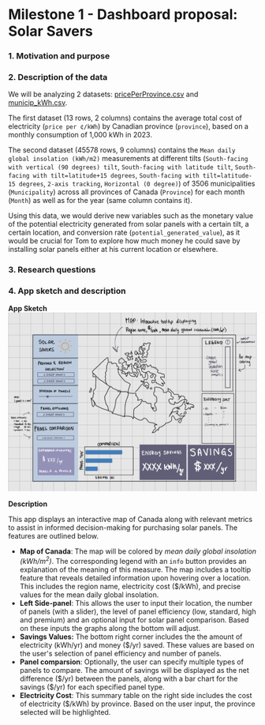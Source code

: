 # Milestone 1 - Dashboard proposal: Solar Savers 

### 1. Motivation and purpose
### 2. Description of the data

We will be analyzing 2 datasets: [pricePerProvince.csv](https://www.energyhub.org/electricity-prices/) and [municip_kWh.csv](https://open.canada.ca/data/en/dataset/8b434ac7-aedb-4698-90df-ba77424a551f/resource/b4b8ede1-512c-4e6f-92af-d0ff38cf4de5). 

The first dataset (13 rows, 2 columns) contains the average total cost of electricity (`price per ¢/kWh`) by Canadian province (`province`), based on a monthly consumption of 1,000 kWh in 2023.

The second dataset (45578 rows, 9 columns) contains the `Mean daily global insolation (kWh/m2)` measurements at different tilts (`South-facing with vertical (90 degrees) tilt`, `South-facing with latitude tilt`, `South-facing with tilt=latitude+15 degrees`, `South-facing with tilt=latitude-15 degrees`, `2-axis tracking`, `Horizontal (0 degree)`) of 3506 municipalities (`Municipality`) across all provinces of Canada (`Province`) for each month (`Month`) as well as for the year (same column contains it).

Using this data, we would derive new variables such as the monetary value of the potential electricity generated from solar panels with a certain tilt, a certain location, and conversion rate (`potential_generated_value`), as it would be crucial for Tom to explore how much money he could save by installing solar panels either at his current location or elsewhere.

###  3. Research questions
### 4. App sketch and description

**App Sketch**
![Sketch](/img/sketch.png)

**Description** 

This app displays an interactive map of Canada along with relevant metrics to assist in informed decision-making for purchasing solar panels. The features are outlined below. 
- **Map of Canada**: The map will be colored by *mean daily global insolation (kWh/m<sup>2</sup>)*. The corresponding legend with an `info` button provides an explanation of the meaning of this measure. The map includes a tooltip feature that reveals detailed information upon hovering over a location. This includes the region name, electricity cost ($/kWh), and precise values for the mean daily global insolation.
- **Left Side-panel**: This allows the user to input their location, the number of panels (with a slider), the level of panel efficiency (low, standard, high and premium) and an optional input for solar panel comparison. Based on these inputs the graphs along the bottom will adjust. 
- **Savings Values:** The bottom right corner includes the the amount of electricity (kWh/yr) and money ($/yr) saved. These values are based on the user's selection of panel efficiency and number of panels. 
- **Panel comparsion**: Optionally, the user can specify multiple types of panels to compare. The amount of savings will be displayed as the net difference (\$/yr) between the panels, along with a bar chart for the savings (\$/yr) for each specified panel type.
- **Electricity Cost**: This summary table on the right side includes the cost of electricity ($/kWh) by province. Based on the user input, the province selected will be highlighted. 